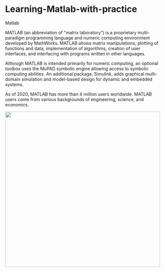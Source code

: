 # Learning-Matlab-with-practice
Matlab


MATLAB (an abbreviation of "matrix laboratory") is a proprietary multi-paradigm programming language and numeric computing environment developed by MathWorks. MATLAB allows matrix manipulations, plotting of functions and data, implementation of algorithms, creation of user interfaces, and interfacing with programs written in other languages.

Although MATLAB is intended primarily for numeric computing, an optional toolbox uses the MuPAD symbolic engine allowing access to symbolic computing abilities. An additional package, Simulink, adds graphical multi-domain simulation and model-based design for dynamic and embedded systems.

As of 2020, MATLAB has more than 4 million users worldwide. MATLAB users come from various backgrounds of engineering, science, and economics.

<img src="http://imgurl.ir/uploads/m75084_Matlab.jpg" height="500px" weight="1000px" >
